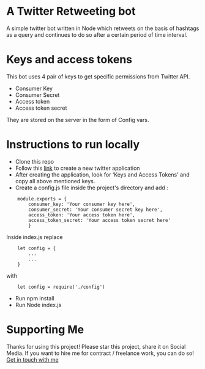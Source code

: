 # A Twitter Retweeting bot
A simple twitter bot written in Node which retweets on the basis of hashtags as a query and continues to do so after a certain period of time interval.

# Keys and access tokens
This bot uses 4 pair of keys to get specific permissions from Twitter API.
- Consumer Key 
- Consumer Secret
- Access token
- Access token secret
    
They are stored on the server in the form of Config vars.
# Instructions to run locally
- Clone this repo 
- Follow this [link](https://apps.twitter.com/app/new) to create a new twitter application
- After creating the application, look for ‘Keys and Access Tokens' and copy all above mentioned keys.
- Create a config.js file inside the project's directory and add :

```
    module.exports = {
        consumer_key: 'Your consumer key here',  
        consumer_secret: 'Your consumer secret key here',
        access_token: 'Your access token here',  
        access_token_secret: 'Your access token secret here'
        }
```
    
Inside index.js replace 

```
    let config = {
        ...
        ...
    }
```
with
```
    let config = require('./config')
```
- Run npm install <br />
- Run Node index.js

# Supporting Me
Thanks for using this project!
Please star this project, share it on Social Media.
If you want to hire me for contract / freelance work, you can do so! [Get in touch with me](https://www.linkedin.com/in/sankshit-pandoh/)